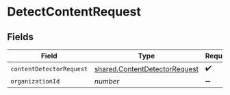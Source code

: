 # DetectContentRequest


## Fields

| Field                                                                          | Type                                                                           | Required                                                                       | Description                                                                    |
| ------------------------------------------------------------------------------ | ------------------------------------------------------------------------------ | ------------------------------------------------------------------------------ | ------------------------------------------------------------------------------ |
| `contentDetectorRequest`                                                       | [shared.ContentDetectorRequest](../../models/shared/contentdetectorrequest.md) | :heavy_check_mark:                                                             | N/A                                                                            |
| `organizationId`                                                               | *number*                                                                       | :heavy_minus_sign:                                                             | N/A                                                                            |